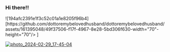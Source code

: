 ### Hi there!!
<div>
![194afc2391e1f3c52c01a1e8205f96b4][https://github.com/dottoremybelovedhusband/dottoremybelovedhusband/assets/161395048/49f37506-f17f-4967-8e28-5bd306f630-width="70"-height="70"/>&nbsp]


[![photo_2024-02-29_17-45-04](https://github.com/dottoremybelovedhusband/mykinlistig/assets/161395048/a4dd8749-ef5d-4e7f-b562-dab93c7d5f78)
](https://github.com/ctv-software/MBFU/blob/main/MBFU56EN.png)
